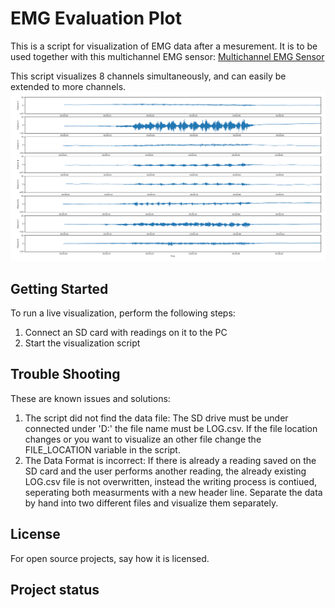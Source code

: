# EMG Evaluation Plot

This is a script for visualization of EMG data after a mesurement. It is to be used together with this multichannel EMG sensor: [Multichannel EMG Sensor](./../../../../emg-sensor_board)  

This script visualizes 8 channels simultaneously, and can easily be extended to more channels.
![Visualization](Figures/plot.PNG "Vizualisation")

## Getting Started
To run a live visualization, perform the following steps:
1. Connect an SD card with readings on it to the PC
2. Start the visualization script

## Trouble Shooting
These are known issues and solutions:
1. The script did not find the data file: The SD drive must be under connected under 'D:\' the file name must be LOG.csv. If the file location changes or you want to visualize an other file change the FILE_LOCATION variable in the script. 
2. The Data Format is incorrect: If there is already a reading saved on the SD card and the user performs another reading, the already existing LOG.csv file is not overwritten, instead the writing process is contiued, seperating both measurments with a new header line. Separate the data by hand into two different files and visualize them separately.


## License
For open source projects, say how it is licensed.

## Project status

